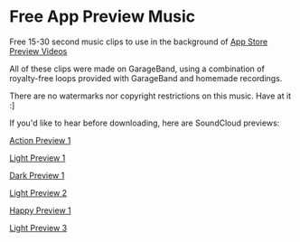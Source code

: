 Free App Preview Music
======================

Free 15-30 second music clips to use in the background of [App Store Preview Videos](https://developer.apple.com/app-store/app-previews/)

All of these clips were made on GarageBand, using a combination of royalty-free loops provided with GarageBand and homemade recordings.

There are no watermarks nor copyright restrictions on this music. Have at it :]

If you'd like to hear before downloading, here are SoundCloud previews:

[Action Preview 1](https://soundcloud.com/good_day_sir/action-preview-1)

[Light Preview 1](https://soundcloud.com/good_day_sir/light-preview-1)

[Dark Preview 1](https://soundcloud.com/good_day_sir/dark-preview-1)

[Light Preview 2](https://soundcloud.com/good_day_sir/light-preview-2)

[Happy Preview 1](https://soundcloud.com/good_day_sir/happy-preview-1)

[Light Preview 3](https://soundcloud.com/good_day_sir/light-preview-3)